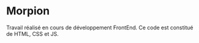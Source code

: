 # Morpion
Travail réalisé en cours de développement FrontEnd.
Ce code est constitué de HTML, CSS et JS.